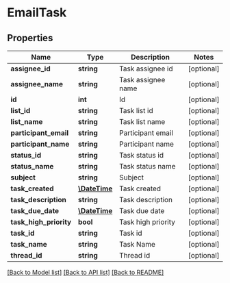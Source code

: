 # EmailTask

## Properties
Name | Type | Description | Notes
------------ | ------------- | ------------- | -------------
**assignee_id** | **string** | Task assignee id | [optional] 
**assignee_name** | **string** | Task assignee name | [optional] 
**id** | **int** | Id | [optional] 
**list_id** | **string** | Task list id | [optional] 
**list_name** | **string** | Task list name | [optional] 
**participant_email** | **string** | Participant email | [optional] 
**participant_name** | **string** | Participant name | [optional] 
**status_id** | **string** | Task status id | [optional] 
**status_name** | **string** | Task status name | [optional] 
**subject** | **string** | Subject | [optional] 
**task_created** | [**\DateTime**](\DateTime.md) | Task created | [optional] 
**task_description** | **string** | Task description | [optional] 
**task_due_date** | [**\DateTime**](\DateTime.md) | Task due date | [optional] 
**task_high_priority** | **bool** | Task high priority | [optional] 
**task_id** | **string** | Task id | [optional] 
**task_name** | **string** | Task Name | [optional] 
**thread_id** | **string** | Thread id | [optional] 

[[Back to Model list]](../README.md#documentation-for-models) [[Back to API list]](../README.md#documentation-for-api-endpoints) [[Back to README]](../README.md)


